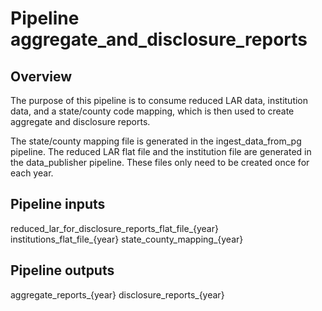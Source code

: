 # Pipeline aggregate_and_disclosure_reports

## Overview

The purpose of this pipeline is to consume reduced LAR data, institution data, and a state/county code mapping, which is then used to create aggregate and disclosure reports. 

The state/county mapping file is generated in the ingest_data_from_pg pipeline. The reduced LAR flat file and the institution file are generated in the data_publisher pipeline. These files only need to be created once for each year. 

## Pipeline inputs

reduced_lar_for_disclosure_reports_flat_file_{year}
institutions_flat_file_{year}
state_county_mapping_{year}

## Pipeline outputs

aggregate_reports_{year}
disclosure_reports_{year}
